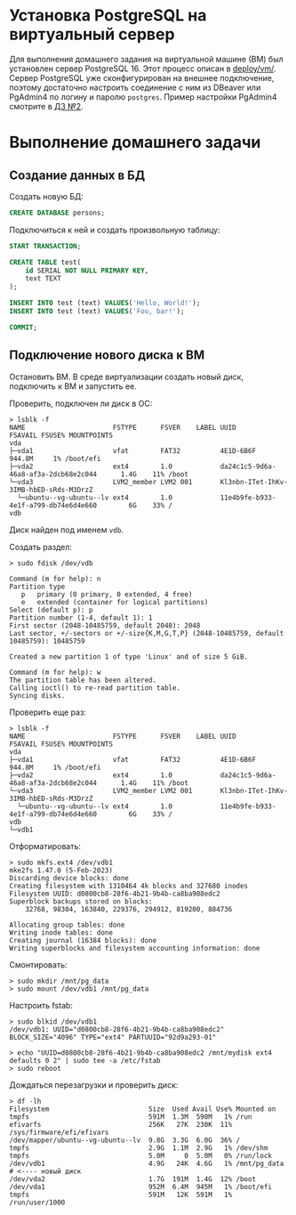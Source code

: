 # Установка PostgreSQL на виртуальный сервер
Для выполнения домашнего задания на виртуальной машине (ВМ) был установлен сервер PostgreSQL 16. Этот процесс описан в 
[deploy/vm/](../deploy/vm). Сервер PostgreSQL уже сконфигурирован на внешнее подключение, поэтому достаточно настроить соединение с ним 
из DBeaver или PgAdmin4 по логину и паролю `postgres`. Пример настройки PgAdmin4 смотрите в [ДЗ №2](../hw2-install-on-docker).

# Выполнение домашнего задачи
## Создание данных в БД
Создать новую БД:
```sql
CREATE DATABASE persons;
```
Подключиться к ней и создать произвольную таблицу:
```sql
START TRANSACTION;

CREATE TABLE test(
	id SERIAL NOT NULL PRIMARY KEY,
	text TEXT
);

INSERT INTO test (text) VALUES('Hello, World!');
INSERT INTO test (text) VALUES('Foo, bar!');

COMMIT;
```

## Подключение нового диска к ВМ
Остановить ВМ. В среде виртуализации создать новый диск, подключить к ВМ и запустить ее.

Проверить, подключен ли диск в ОС:
```shell
> lsblk -f
NAME                      FSTYPE      FSVER    LABEL UUID                                   FSAVAIL FSUSE% MOUNTPOINTS
vda
├─vda1                    vfat        FAT32          4E1D-6B6F                               944.8M     1% /boot/efi
├─vda2                    ext4        1.0            da24c1c5-9d6a-46a8-af3a-2dcb68e2c044      1.4G    11% /boot
└─vda3                    LVM2_member LVM2 001       Kl3nbn-ITet-IhKv-3IMB-hbED-sRds-M3DrzZ
  └─ubuntu--vg-ubuntu--lv ext4        1.0            11e4b9fe-b933-4e1f-a799-db74e6d4e660        6G    33% /
vdb
```
Диск найден под именем `vdb`.

Создать раздел:
```shell
> sudo fdisk /dev/vdb

Command (m for help): n
Partition type
   p   primary (0 primary, 0 extended, 4 free)
   e   extended (container for logical partitions)
Select (default p): p
Partition number (1-4, default 1): 1
First sector (2048-10485759, default 2048): 2048
Last sector, +/-sectors or +/-size{K,M,G,T,P} (2048-10485759, default 10485759): 10485759

Created a new partition 1 of type 'Linux' and of size 5 GiB.

Command (m for help): w
The partition table has been altered.
Calling ioctl() to re-read partition table.
Syncing disks.
```

Проверить еще раз:
```shell
> lsblk -f
NAME                      FSTYPE      FSVER    LABEL UUID                                   FSAVAIL FSUSE% MOUNTPOINTS
vda
├─vda1                    vfat        FAT32          4E1D-6B6F                               944.8M     1% /boot/efi
├─vda2                    ext4        1.0            da24c1c5-9d6a-46a8-af3a-2dcb68e2c044      1.4G    11% /boot
└─vda3                    LVM2_member LVM2 001       Kl3nbn-ITet-IhKv-3IMB-hbED-sRds-M3DrzZ
  └─ubuntu--vg-ubuntu--lv ext4        1.0            11e4b9fe-b933-4e1f-a799-db74e6d4e660        6G    33% /
vdb
└─vdb1
```

Отформатировать:
```shell
> sudo mkfs.ext4 /dev/vdb1
mke2fs 1.47.0 (5-Feb-2023)
Discarding device blocks: done
Creating filesystem with 1310464 4k blocks and 327680 inodes
Filesystem UUID: d0800cb8-28f6-4b21-9b4b-ca8ba908edc2
Superblock backups stored on blocks:
	32768, 98304, 163840, 229376, 294912, 819200, 884736

Allocating group tables: done
Writing inode tables: done
Creating journal (16384 blocks): done
Writing superblocks and filesystem accounting information: done
```

Смонтировать:
```shell
> sudo mkdir /mnt/pg_data
> sudo mount /dev/vdb1 /mnt/pg_data
```

Настроить fstab:
```shell
> sudo blkid /dev/vdb1
/dev/vdb1: UUID="d0800cb8-28f6-4b21-9b4b-ca8ba908edc2" BLOCK_SIZE="4096" TYPE="ext4" PARTUUID="92d9a293-01"

> echo "UUID=d0800cb8-28f6-4b21-9b4b-ca8ba908edc2 /mnt/mydisk ext4 defaults 0 2" | sudo tee -a /etc/fstab
> sudo reboot
```

Дождаться перезагрузки и проверить диск:
```shell
> df -lh
Filesystem                         Size  Used Avail Use% Mounted on
tmpfs                              591M  1.3M  590M   1% /run
efivarfs                           256K   27K  230K  11% /sys/firmware/efi/efivars
/dev/mapper/ubuntu--vg-ubuntu--lv  9.8G  3.3G  6.0G  36% /
tmpfs                              2.9G  1.1M  2.9G   1% /dev/shm
tmpfs                              5.0M     0  5.0M   0% /run/lock
/dev/vdb1                          4.9G   24K  4.6G   1% /mnt/pg_data     # <---- новый диск
/dev/vda2                          1.7G  191M  1.4G  12% /boot
/dev/vda1                          952M  6.4M  945M   1% /boot/efi
tmpfs                              591M   12K  591M   1% /run/user/1000
```
